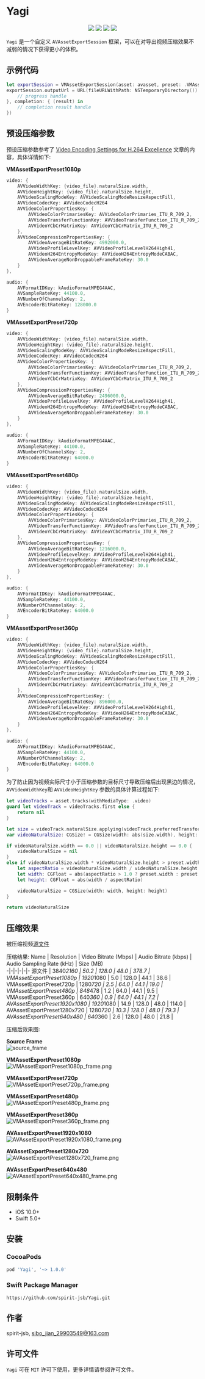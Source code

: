 # Yagi

<p align="center">
  <a href="https://cocoapods.org/pods/Yagi"><img src="https://img.shields.io/cocoapods/v/Yagi.svg?style=for-the-badge"/></a>
  <a href="https://swift.org/package-manager/"><img src="https://img.shields.io/badge/SPM-compatible-orange?style=for-the-badge"></a> 
  <a href="https://cocoapods.org/pods/Yagi"><img src="https://img.shields.io/cocoapods/l/Yagi.svg?style=for-the-badge"/></a>
  <a href="https://cocoapods.org/pods/Yagi"><img src="https://img.shields.io/cocoapods/p/Yagi.svg?style=for-the-badge"/></a>
</p>

`Yagi` 是一个自定义 `AVAssetExportSession` 框架，可以在对导出视频压缩效果不减弱的情况下获得更小的体积。

## 示例代码
```swift
let exportSession = VMAssetExportSession(asset: avasset, preset: .VMAssetExportPreset1080p)
exportSession.outputUrl = URL(fileURLWithPath: NSTemporaryDirectory()).appendingPathComponent({file_name}) exportSession.exportAsynchronously(progress: { (progress) in
    // progress handle
}, completion: { (result) in
    // completion result handle
})
```

## 预设压缩参数

预设压缩参数参考了 [Video Encoding Settings
for H.264 Excellence](http://www.lighterra.com/papers/videoencodingh264/#maximumkeyframeinterval) 文章的内容，具体详情如下:

**VMAssetExportPreset1080p**
```swift
video: {
    AVVideoWidthKey: {video_file}.naturalSize.width,
    AVVideoHeightKey: {video_file}.naturalSize.height,
    AVVideoScalingModeKey: AVVideoScalingModeResizeAspectFill,
    AVVideoCodecKey: AVVideoCodecH264
    AVVideoColorPropertiesKey: {
        AVVideoColorPrimariesKey: AVVideoColorPrimaries_ITU_R_709_2,
        AVVideoTransferFunctionKey: AVVideoTransferFunction_ITU_R_709_2,
        AVVideoYCbCrMatrixKey: AVVideoYCbCrMatrix_ITU_R_709_2
    },
    AVVideoCompressionPropertiesKey: {
        AVVideoAverageBitRateKey: 4992000.0,
        AVVideoProfileLevelKey: AVVideoProfileLevelH264High41,
        AVVideoH264EntropyModeKey: AVVideoH264EntropyModeCABAC,
        AVVideoAverageNonDroppableFrameRateKey: 30.0
    }
},

audio: {
    AVFormatIDKey: kAudioFormatMPEG4AAC,
    AVSampleRateKey: 44100.0,
    AVNumberOfChannelsKey: 2,
    AVEncoderBitRateKey: 128000.0
}
```

**VMAssetExportPreset720p**
```swift
video: {
    AVVideoWidthKey: {video_file}.naturalSize.width,
    AVVideoHeightKey: {video_file}.naturalSize.height,
    AVVideoScalingModeKey: AVVideoScalingModeResizeAspectFill,
    AVVideoCodecKey: AVVideoCodecH264
    AVVideoColorPropertiesKey: {
        AVVideoColorPrimariesKey: AVVideoColorPrimaries_ITU_R_709_2,
        AVVideoTransferFunctionKey: AVVideoTransferFunction_ITU_R_709_2,
        AVVideoYCbCrMatrixKey: AVVideoYCbCrMatrix_ITU_R_709_2
    },
    AVVideoCompressionPropertiesKey: {
        AVVideoAverageBitRateKey: 2496000.0,
        AVVideoProfileLevelKey: AVVideoProfileLevelH264High41,
        AVVideoH264EntropyModeKey: AVVideoH264EntropyModeCABAC,
        AVVideoAverageNonDroppableFrameRateKey: 30.0
    }
},

audio: {
    AVFormatIDKey: kAudioFormatMPEG4AAC,
    AVSampleRateKey: 44100.0,
    AVNumberOfChannelsKey: 2,
    AVEncoderBitRateKey: 64000.0
}
```

**VMAssetExportPreset480p**
```swift
video: {
    AVVideoWidthKey: {video_file}.naturalSize.width,
    AVVideoHeightKey: {video_file}.naturalSize.height,
    AVVideoScalingModeKey: AVVideoScalingModeResizeAspectFill,
    AVVideoCodecKey: AVVideoCodecH264
    AVVideoColorPropertiesKey: {
        AVVideoColorPrimariesKey: AVVideoColorPrimaries_ITU_R_709_2,
        AVVideoTransferFunctionKey: AVVideoTransferFunction_ITU_R_709_2,
        AVVideoYCbCrMatrixKey: AVVideoYCbCrMatrix_ITU_R_709_2
    },
    AVVideoCompressionPropertiesKey: {
        AVVideoAverageBitRateKey: 1216000.0,
        AVVideoProfileLevelKey: AVVideoProfileLevelH264High41,
        AVVideoH264EntropyModeKey: AVVideoH264EntropyModeCABAC,
        AVVideoAverageNonDroppableFrameRateKey: 30.0
    }
},

audio: {
    AVFormatIDKey: kAudioFormatMPEG4AAC,
    AVSampleRateKey: 44100.0,
    AVNumberOfChannelsKey: 2,
    AVEncoderBitRateKey: 64000.0
}
```

**VMAssetExportPreset360p**
```swift
video: {
    AVVideoWidthKey: {video_file}.naturalSize.width,
    AVVideoHeightKey: {video_file}.naturalSize.height,
    AVVideoScalingModeKey: AVVideoScalingModeResizeAspectFill,
    AVVideoCodecKey: AVVideoCodecH264
    AVVideoColorPropertiesKey: {
        AVVideoColorPrimariesKey: AVVideoColorPrimaries_ITU_R_709_2,
        AVVideoTransferFunctionKey: AVVideoTransferFunction_ITU_R_709_2,
        AVVideoYCbCrMatrixKey: AVVideoYCbCrMatrix_ITU_R_709_2
    },
    AVVideoCompressionPropertiesKey: {
        AVVideoAverageBitRateKey: 896000.0,
        AVVideoProfileLevelKey: AVVideoProfileLevelH264High41,
        AVVideoH264EntropyModeKey: AVVideoH264EntropyModeCABAC,
        AVVideoAverageNonDroppableFrameRateKey: 30.0
    }
},

audio: {
    AVFormatIDKey: kAudioFormatMPEG4AAC,
    AVSampleRateKey: 44100.0,
    AVNumberOfChannelsKey: 2,
    AVEncoderBitRateKey: 64000.0
}
```

为了防止因为视频实际尺寸小于压缩参数的目标尺寸导致压缩后出现黑边的情况，`AVVideoWidthKey`和 `AVVideoHeightKey` 参数的具体计算过程如下:
```swift
let videoTracks = asset.tracks(withMediaType: .video)
guard let videoTrack = videoTracks.first else {
    return nil
}

let size = videoTrack.naturalSize.applying(videoTrack.preferredTransform)
var videoNaturalSize: CGSize! = CGSize(width: abs(size.width), height: abs(size.height))

if videoNaturalSize.width == 0.0 || videoNaturalSize.height == 0.0 {
    videoNaturalSize = nil
}
else if videoNaturalSize.width * videoNaturalSize.height > preset.width * preset.height {
    let aspectRatio = videoNaturalSize.width / videoNaturalSize.height
    let width: CGFloat = abs(aspectRatio > 1.0 ? preset.width : preset.height)
    let height: CGFloat = abs(width / aspectRatio)

    videoNaturalSize = CGSize(width: width, height: height)
}

return videoNaturalSize
```

## 压缩效果
被压缩视频[源文件]()

压缩结果:
Name | Resolution | Video Bitrate (Mbps) | Audio Bitrate (kbps) | Audio Sampling Rate (kHz) | Size (MB)  
-|-|-|-|-|-
源文件 | 3840*2160 | 50.2 | 128.0 | 48.0 | 378.7 |
VMAssetExportPreset1080p | 1920*1080 | 5.0 | 128.0 | 44.1 | 38.6 |
VMAssetExportPreset720p | 1280*720 | 2.5 | 64.0 | 44.1 | 19.0 |
VMAssetExportPreset480p | 848*478 | 1.2 | 64.0 | 44.1 | 9.5 |
VMAssetExportPreset360p | 640*360 | 0.9 | 64.0 | 44.1 | 7.2 |
AVAssetExportPreset1920x1080 | 1920*1080 | 14.9 | 128.0 | 48.0 | 114.0 |
AVAssetExportPreset1280x720 | 1280*720 | 10.3 | 128.0 | 48.0 | 79.3 |
AVAssetExportPreset640x480 | 640*360 | 2.6 | 128.0 | 48.0 | 21.8 |

压缩后效果图:

**Source Frame**</br>
![source_frame](https://raw.githubusercontent.com/spirit-jsb/Yagi/master/img/source_frame.png)

**VMAssetExportPreset1080p**</br>
![VMAssetExportPreset1080p_frame.png](https://raw.githubusercontent.com/spirit-jsb/Yagi/master/img/VMAssetExportPreset1080p_frame.png)

**VMAssetExportPreset720p**</br>
![VMAssetExportPreset720p_frame.png](https://raw.githubusercontent.com/spirit-jsb/Yagi/master/img/VMAssetExportPreset720p_frame.png)

**VMAssetExportPreset480p**</br>
![VMAssetExportPreset480p_frame.png](https://raw.githubusercontent.com/spirit-jsb/Yagi/master/img/VMAssetExportPreset480p_frame.png)

**VMAssetExportPreset360p**</br>
![VMAssetExportPreset360p_frame.png](https://raw.githubusercontent.com/spirit-jsb/Yagi/master/img/VMAssetExportPreset360p_frame.png)

**AVAssetExportPreset1920x1080**</br>
![AVAssetExportPreset1920x1080_frame.png](https://raw.githubusercontent.com/spirit-jsb/Yagi/master/img/AVAssetExportPreset1920x1080_frame.png)

**AVAssetExportPreset1280x720**</br>
![AVAssetExportPreset1280x720_frame.png](https://raw.githubusercontent.com/spirit-jsb/Yagi/master/img/AVAssetExportPreset1280x720_frame.png)

**AVAssetExportPreset640x480**</br>
![AVAssetExportPreset640x480_frame.png](https://raw.githubusercontent.com/spirit-jsb/Yagi/master/img/AVAssetExportPreset640x480_frame.png)

## 限制条件
- iOS 10.0+
- Swift 5.0+    

## 安装

### **CocoaPods**
``` ruby
pod 'Yagi', '~> 1.0.0'
```

### **Swift Package Manager**
```
https://github.com/spirit-jsb/Yagi.git
```

## 作者
spirit-jsb, sibo_jian_29903549@163.com

## 许可文件
`Yagi` 可在 `MIT` 许可下使用，更多详情请参阅许可文件。
